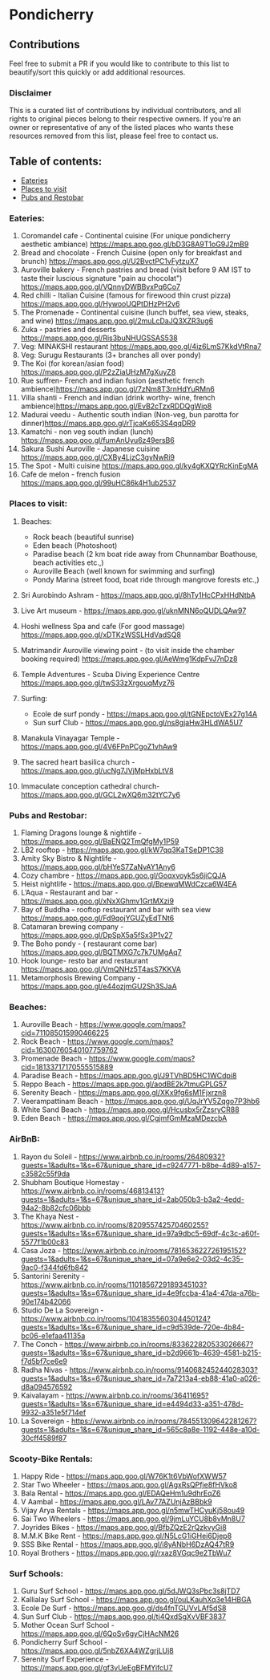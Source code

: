 # Pondicherry

## Contributions
Feel free to submit a PR if you would like to contribute to this list to beautify/sort this quickly or add additional resources.

### Disclaimer
This is a curated list of contributions by individual contributors, and all rights to original pieces belong to their respective owners. If you're an owner or representative of any of the listed places who wants these resources removed from this list, please feel free to contact us.

## Table of contents:
- [Eateries](#eateries)
- [Places to visit](#places-to-visit)
- [Pubs and Restobar](#pubs-and-restobar)

### Eateries:
1. Coromandel cafe - Continental cuisine (For unique pondicherry aesthetic ambiance) https://maps.app.goo.gl/bD3G8A9T1oG9J2mB9
2. Bread and chocolate - French Cuisine (open only for  breakfast and  brunch) https://maps.app.goo.gl/U2BvctPC1vFytzuX7
3. Auroville bakery - French pastries and bread (visit before 9 AM IST to taste their luscious signature "pain au chocolat") https://maps.app.goo.gl/VQnnyDWBBvxPq6Co7
4. Red chilli - Italian Cuisine (famous for firewood thin crust pizza) https://maps.app.goo.gl/HywooUQPtDHzPH2v6
5. The Promenade - Continental cuisine (lunch buffet, sea view, steaks, and wine) https://maps.app.goo.gl/2muLcDaJQ3XZR3ug6
6. Zuka - pastries and desserts https://maps.app.goo.gl/Ris3buNHUGSSAS538
7. Veg: MINAKSHI restaurant https://maps.app.goo.gl/4iz6LmS7KkdVtRna7
8. Veg: Surugu Restaurants (3+ branches all over pondy)
9. The Koi (for korean/asian food) https://maps.app.goo.gl/P2zZiaUHzM7gXuyZ8
10. Rue suffren- French and indian fusion (aesthetic french ambience)https://maps.app.goo.gl/7zNm8T3rnHdYuRMn6
11. Villa shanti - French and indian (drink worthy- wine, french ambience)https://maps.app.goo.gl/EvB2cTzxRDDQgWip8
12. Madurai veedu - Authentic south indian (Non-veg, bun parotta for dinner)https://maps.app.goo.gl/rTjcaKs653S4qqDR9
13. Kamatchi - non veg south indian (lunch) https://maps.app.goo.gl/fumAnUyu6z49ersB6
14. Sakura Sushi Auroville - Japanese cuisine https://maps.app.goo.gl/CXBy4LjzC3gvNwRi9
15. The Spot - Multi cuisine https://maps.app.goo.gl/ky4gKXQYRcKinEgMA
16. Cafe de melon - french fusion https://maps.app.goo.gl/99uHC86k4H1ub2537

### Places to visit:
1. Beaches:
   - Rock beach (beautiful sunrise)
   - Eden beach (Photoshoot)
   - Paradise beach (2 km boat ride away from Chunnambar Boathouse, beach activities etc.,)
   - Auroville Beach (well known for swimming and surfing)
   - Pondy Marina (street food, boat ride through mangrove forests etc.,)

2. Sri Aurobindo Ashram - https://maps.app.goo.gl/8hTy1HcCPxHHdNtbA
3. Live Art museum - https://maps.app.goo.gl/uknMNN6oQUDLQAw97
4. Hoshi wellness Spa and cafe (For good massage) https://maps.app.goo.gl/xDTKzWSSLHdVadSQ8
5. Matrimandir Auroville viewing point - (to visit inside the chamber booking required) https://maps.app.goo.gl/AeWmg1KdpFvJ7nDz8
6. Temple Adventures - Scuba Diving Experience Centre https://maps.app.goo.gl/twS33zXrgouqMyz76
7. Surfing:
   - Ecole de surf pondy -  https://maps.app.goo.gl/tGNEpctoVEx27g14A
   - Sun surf Club - https://maps.app.goo.gl/ns8gjaHw3HLdWA5U7

8. Manakula Vinayagar Temple - https://maps.app.goo.gl/4V6FPnPCgoZ1vhAw9
9. The sacred heart basilica  church -https://maps.app.goo.gl/ucNg7JVjMpHxbLtV8
10. Immaculate conception cathedral church- https://maps.app.goo.gl/GCL2wXQ6m32tYC7y6

### Pubs and Restobar:

1. Flaming Dragons lounge & nightlife - https://maps.app.goo.gl/BaENQ2TmQfgMy1P59
2. LB2 rooftop - https://maps.app.goo.gl/kW7qq3KaTSeDP1C38
3. Amity Sky Bistro & Nightlife - https://maps.app.goo.gl/bHYeS7ZaNvAY1Any6
4. Cozy chambre - https://maps.app.goo.gl/Goqxvoyk5s6jiCQJA
5. Heist nightlife - https://maps.app.goo.gl/BpewqMWdCzca6W4EA
6. L’Aqua - Restaurant and bar - https://maps.app.goo.gl/xNxXGhmv1GrtMXzi9
7. Bay of Buddha - rooftop restaurant and bar with sea view   https://maps.app.goo.gl/Fd9qojYGUZyEdTNt6
8. Catamaran brewing company - https://maps.app.goo.gl/DpSpX5a5fSx3P1v27
9. The Boho pondy - ( restaurant come bar) https://maps.app.goo.gl/BQTMXG7c7k7UMgAq7
10. Hook lounge- resto bar and restaurant https://maps.app.goo.gl/VmQNHz5T4asS7KKVA
11. Metamorphosis Brewing Company - https://maps.app.goo.gl/e44ozjmGU2Sh3SJaA 

### Beaches:

1. Auroville Beach - https://www.google.com/maps?cid=711085015990466225
2. Rock Beach - https://www.google.com/maps?cid=16300760540107759762
3. Promenade Beach - https://www.google.com/maps?cid=18133717170555515889
4. Paradise Beach - https://maps.app.goo.gl/J9TVhBD5HC1WCdpi8
5. Reppo Beach - https://maps.app.goo.gl/aodBE2k7tmuGPLG57
6. Serenity Beach - https://maps.app.goo.gl/XKx9fg6sM1Fjxrzn8
7. Veerampattinam Beach - https://maps.app.goo.gl/UqJrYV5Zqgo7P3hb6
8. White Sand Beach - https://maps.app.goo.gl/Hcusbx5rZzsryCR88
9. Eden Beach - https://maps.app.goo.gl/CgjmfGmMzaMDezcbA

### AirBnB:

1. Rayon du Soleil - https://www.airbnb.co.in/rooms/26480932?guests=1&adults=1&s=67&unique_share_id=c9247771-b8be-4d89-a157-c3582c55f9da
2. Shubham Boutique Homestay - https://www.airbnb.co.in/rooms/46813413?guests=1&adults=1&s=67&unique_share_id=2ab050b3-b3a2-4edd-94a2-8b82cfc06bbb
3. The Khaya Nest - https://www.airbnb.co.in/rooms/820955742570460255?guests=1&adults=1&s=67&unique_share_id=97a9dbc5-69df-4c3c-a60f-5577f1b00c83
4. Casa Joza - https://www.airbnb.co.in/rooms/781653622726195152?guests=1&adults=1&s=67&unique_share_id=07a9e6e2-03d2-4c35-9ac0-f344fd6fb842
5. Santorini Serenity - https://www.airbnb.co.in/rooms/1101856729189345103?guests=1&adults=1&s=67&unique_share_id=4e9fccba-41a4-47da-a76b-90e174b42066
6. Studio De La Sovereign - https://www.airbnb.co.in/rooms/1041835560304450124?guests=1&adults=1&s=67&unique_share_id=c9d539de-720e-4b84-bc06-e1efaa41135a
7. The Conch - https://www.airbnb.co.in/rooms/833622820533026667?guests=1&adults=1&s=67&unique_share_id=b2d9661b-4639-4581-b215-f7d5bf7ce6e9
8. Radha Nivas - https://www.airbnb.co.in/rooms/914068245244028303?guests=1&adults=1&s=67&unique_share_id=7a7213a4-eb88-41a0-a026-d8a094576592
9. Kaivalayam - https://www.airbnb.co.in/rooms/36411695?guests=1&adults=1&s=67&unique_share_id=e4494d33-a351-478d-9932-a351e5f714ef
10. La Sovereign - https://www.airbnb.co.in/rooms/784551309642281267?guests=1&adults=1&s=67&unique_share_id=565c8a8e-1192-448e-a10d-30cff4589f87

### Scooty-Bike Rentals:

1. Happy Ride - https://maps.app.goo.gl/W76K1t6VbWofXWW57
2. Star Two Wheeler - https://maps.app.goo.gl/AgxRsQPfje8fHVko8
3. Bala Rental - https://maps.app.goo.gl/EDAQeHm1u9dhrEqZ6
4. V Aambal - https://maps.app.goo.gl/LAv77AZUnjAzBBbk9
5. Vijay Arya Rentals - https://maps.app.goo.gl/n5mwTHCyuKj58ou49
6. Sai Two Wheelers - https://maps.app.goo.gl/9jmLuYCU8b8vMn8U7
7. Joyrides Bikes - https://maps.app.goo.gl/BfbZQzE2rQzkvyGi8
8. M.M.K Bike Rent - https://maps.app.goo.gl/N5LcG1iGHei6Djep8
9. SSS Bike Rental - https://maps.app.goo.gl/i8yANbH6DzAQ47tR9
10. Royal Brothers - https://maps.app.goo.gl/rxaz8VGqc9e2TbWu7

### Surf Schools:

1. Guru Surf School - https://maps.app.goo.gl/5dJWQ3sPbc3s8jTD7
2. Kallialay Surf School - https://maps.app.goo.gl/ouLKauhXq3e14HBGA
3. Ecole De Surf - https://maps.app.goo.gl/ds4fnTGUVvLAf5dS8
4. Sun Surf Club - https://maps.app.goo.gl/tj4QxdSgXvVBF3837
5. Mother Ocean Surf School - https://maps.app.goo.gl/6QoSv6gyCjHAcNM26
6. Pondicherry Surf School - https://maps.app.goo.gl/5nbZ6XA4WZgrjLUj8
7. Serenity Surf Experience - https://maps.app.goo.gl/gf3vUeEgBFMYifcU7
